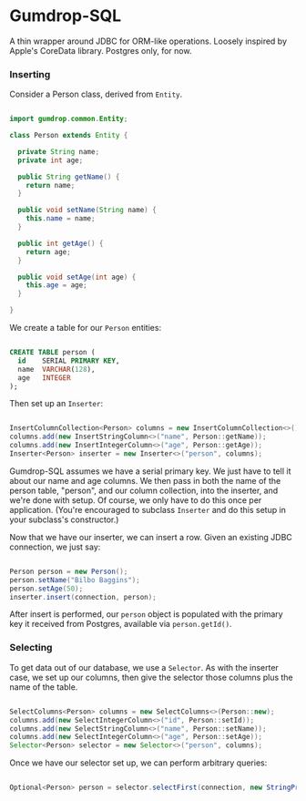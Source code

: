 # Gumdrop-SQL

A thin wrapper around JDBC for ORM-like operations. Loosely inspired by Apple's CoreData library. Postgres only, for
now.

### Inserting

Consider a Person class, derived from `Entity`.

```java

import gumdrop.common.Entity;

class Person extends Entity {

  private String name;
  private int age;

  public String getName() {
    return name;
  }

  public void setName(String name) {
    this.name = name;
  }

  public int getAge() {
    return age;
  }

  public void setAge(int age) {
    this.age = age;
  }

}

```

We create a table for our `Person` entities:

```sql

CREATE TABLE person (
  id    SERIAL PRIMARY KEY,
  name  VARCHAR(128),
  age   INTEGER
);

```

Then set up an `Inserter`:

```java

InsertColumnCollection<Person> columns = new InsertColumnCollection<>();
columns.add(new InsertStringColumn<>("name", Person::getName));
columns.add(new InsertIntegerColumn<>("age", Person::getAge));
Inserter<Person> inserter = new Inserter<>("person", columns);

```

Gumdrop-SQL assumes we have a serial primary key. We just have to tell it about our name and age columns. We then
pass in both the name of the person table, "person", and our column collection, into the inserter, and we're done with
setup. Of course, we only have to do this once per application. (You're encouraged to subclass `Inserter` and do
this setup in your subclass's constructor.)

Now that we have our inserter, we can insert a row. Given an existing JDBC connection, we just say:

```java

Person person = new Person();
person.setName("Bilbo Baggins");
person.setAge(50);
inserter.insert(connection, person);

```

After insert is performed, our `person` object is populated with the primary key it received from Postgres, available
via `person.getId()`.

### Selecting

To get data out of our database, we use a `Selector`. As with the inserter case, we set up our columns, then give the
selector those columns plus the name of the table.

```java

SelectColumns<Person> columns = new SelectColumns<>(Person::new);
columns.add(new SelectIntegerColumn<>("id", Person::setId));
columns.add(new SelectStringColumn<>("name", Person::setName));
columns.add(new SelectIntegerColumn<>("age", Person::setAge));
Selector<Person> selector = new Selector<>("person", columns);

```

Once we have our selector set up, we can perform arbitrary queries:

```java

Optional<Person> person = selector.selectFirst(connection, new StringPredicate("name = ?", "Bilbo Baggins"));

```
